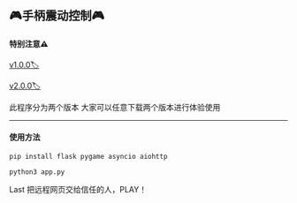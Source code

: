 
## 🎮手柄震动控制🎮

#### 特别注意⚠️

[v1.0.0🏷️](https://github.com/cn-tubug/vib_controller/releases/tag/v1.0.0)

[v2.0.0🏷️](https://github.com/cn-tubug/vib_controller/releases/tag/v2.0.0)



此程序分为两个版本
大家可以任意下载两个版本进行体验使用

---

#### 使用方法

`pip install flask pygame asyncio aiohttp`

`python3 app.py`

Last 把远程网页交给信任的人，PLAY！

